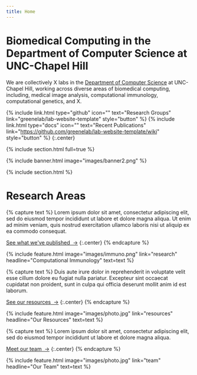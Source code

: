 ```yaml
---
title: Home
---
```


# Biomedical Computing in the Department of Computer Science at UNC-Chapel Hill

We are collectively X labs in the [Department of Computer Science](https://cs.unc.edu) at UNC-Chapel Hill, working across diverse areas of biomedical computing, including, medical image analysis, computational immunology, computational genetics, and X. 
  
{%
  include link.html
  type="github"
  icon=""
  text="Research Groups"
  link="greenelab/lab-website-template"
  style="button"
%}
{%
  include link.html
  type="docs"
  icon=""
  text="Recent Publications"
  link="https://github.com/greenelab/lab-website-template/wiki"
  style="button"
%}
{:.center}

{% include section.html full=true %}

{% include banner.html image="images/banner2.png" %}

{% include section.html %}

# Research Areas 

{% capture text %}
Lorem ipsum dolor sit amet, consectetur adipiscing elit, sed do eiusmod tempor incididunt ut labore et dolore magna aliqua.
Ut enim ad minim veniam, quis nostrud exercitation ullamco laboris nisi ut aliquip ex ea commodo consequat.

[See what we've published &nbsp;→](research)
{:.center}
{% endcapture %}

{%
  include feature.html
  image="images/immuno.png"
  link="research"
  headline="Computational Immunology"
  text=text
%}

{% capture text %}
Duis aute irure dolor in reprehenderit in voluptate velit esse cillum dolore eu fugiat nulla pariatur.
Excepteur sint occaecat cupidatat non proident, sunt in culpa qui officia deserunt mollit anim id est laborum.

[See our resources &nbsp;→](resources)
{:.center}
{% endcapture %}

{%
  include feature.html
  image="images/photo.jpg"
  link="resources"
  headline="Our Resources"
  text=text
%}

{% capture text %}
Lorem ipsum dolor sit amet, consectetur adipiscing elit, sed do eiusmod tempor incididunt ut labore et dolore magna aliqua.

[Meet our team &nbsp;→](team)
{:.center}
{% endcapture %}

{%
  include feature.html
  image="images/photo.jpg"
  link="team"
  headline="Our Team"
  text=text
%}
